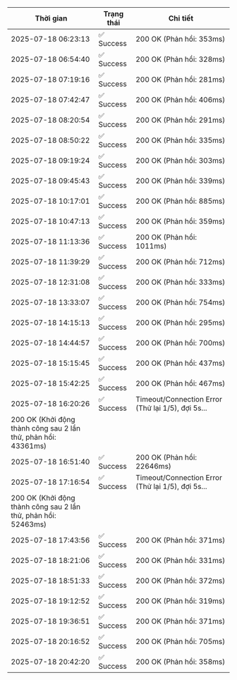 | Thời gian | Trạng thái | Chi tiết |
|---|---|---|
| 2025-07-18 06:23:13 | ✅ Success | 200 OK (Phản hồi: 353ms) |
| 2025-07-18 06:54:40 | ✅ Success | 200 OK (Phản hồi: 328ms) |
| 2025-07-18 07:19:16 | ✅ Success | 200 OK (Phản hồi: 281ms) |
| 2025-07-18 07:42:47 | ✅ Success | 200 OK (Phản hồi: 406ms) |
| 2025-07-18 08:20:54 | ✅ Success | 200 OK (Phản hồi: 291ms) |
| 2025-07-18 08:50:22 | ✅ Success | 200 OK (Phản hồi: 335ms) |
| 2025-07-18 09:19:24 | ✅ Success | 200 OK (Phản hồi: 303ms) |
| 2025-07-18 09:45:43 | ✅ Success | 200 OK (Phản hồi: 339ms) |
| 2025-07-18 10:17:01 | ✅ Success | 200 OK (Phản hồi: 885ms) |
| 2025-07-18 10:47:13 | ✅ Success | 200 OK (Phản hồi: 359ms) |
| 2025-07-18 11:13:36 | ✅ Success | 200 OK (Phản hồi: 1011ms) |
| 2025-07-18 11:39:29 | ✅ Success | 200 OK (Phản hồi: 712ms) |
| 2025-07-18 12:31:08 | ✅ Success | 200 OK (Phản hồi: 333ms) |
| 2025-07-18 13:33:07 | ✅ Success | 200 OK (Phản hồi: 754ms) |
| 2025-07-18 14:15:13 | ✅ Success | 200 OK (Phản hồi: 295ms) |
| 2025-07-18 14:44:57 | ✅ Success | 200 OK (Phản hồi: 700ms) |
| 2025-07-18 15:15:45 | ✅ Success | 200 OK (Phản hồi: 437ms) |
| 2025-07-18 15:42:25 | ✅ Success | 200 OK (Phản hồi: 467ms) |
| 2025-07-18 16:20:26 | ✅ Success | Timeout/Connection Error (Thử lại 1/5), đợi 5s...
200 OK (Khởi động thành công sau 2 lần thử, phản hồi: 43361ms) |
| 2025-07-18 16:51:40 | ✅ Success | 200 OK (Phản hồi: 22646ms) |
| 2025-07-18 17:16:54 | ✅ Success | Timeout/Connection Error (Thử lại 1/5), đợi 5s...
200 OK (Khởi động thành công sau 2 lần thử, phản hồi: 52463ms) |
| 2025-07-18 17:43:56 | ✅ Success | 200 OK (Phản hồi: 371ms) |
| 2025-07-18 18:21:06 | ✅ Success | 200 OK (Phản hồi: 331ms) |
| 2025-07-18 18:51:33 | ✅ Success | 200 OK (Phản hồi: 372ms) |
| 2025-07-18 19:12:52 | ✅ Success | 200 OK (Phản hồi: 319ms) |
| 2025-07-18 19:36:51 | ✅ Success | 200 OK (Phản hồi: 371ms) |
| 2025-07-18 20:16:52 | ✅ Success | 200 OK (Phản hồi: 705ms) |
| 2025-07-18 20:42:20 | ✅ Success | 200 OK (Phản hồi: 358ms) |

